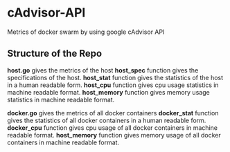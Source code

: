 # cAdvisor-API
Metrics of docker swarm by using google cAdvisor API

## Structure of the Repo
**host.go** gives the metrics of the host
	**host_spec** function gives the specifications of the host.
	**host_stat** function gives the statistics of the host in a human readable form.
	**host_cpu** function gives cpu usage statistics in machine readable format.
	**host_memory** function gives memory usage statistics in machine readable format.

**docker.go** gives the metrics of all docker containers
        **docker_stat** function gives the statistics of all docker containers in a human readable form.
        **docker_cpu** function gives cpu usage of all docker containers in machine readable format.
        **host_memory** function gives memory usage of all docker containers in machine readable format.

